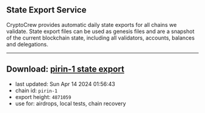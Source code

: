 ## State Export Service
CryptoCrew provides automatic daily state exports for all chains we validate. State export files can be used as genesis files and are a snapshot of the current blockchain state, including all validators, accounts, balances and delegations.

---
**Download: [pirin-1 state export](https://dl-eu2.ccvalidators.com/SERVICE/nolus/pirin-1_export_4871059.json)**
---

- last updated: Sun Apr 14 2024 01:56:43
- chain id: `pirin-1`
- export height: `4871059`
- use for: airdrops, local tests, chain recovery

